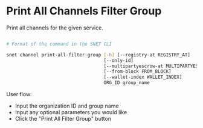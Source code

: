 # Print All Channels Filter Group

Print all channels for the given service.

<figure><img src="../../../../.gitbook/assets/Screenshot 2024-08-17 at 6.35.04 PM.png" alt=""><figcaption></figcaption></figure>

```bash
# Format of the command in the SNET CLI

snet channel print-all-filter-group [-h] [--registry-at REGISTRY_AT]
                                    [--only-id]
                                    [--multipartyescrow-at MULTIPARTYESCROW_AT]
                                    [--from-block FROM_BLOCK]
                                    [--wallet-index WALLET_INDEX]
                                    ORG_ID group_name
```

User flow:

* Input the organization ID and group name
* Input any optional parameters you would like
* Click the "Print All Filter Group" button
